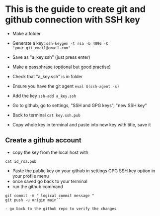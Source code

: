 # This is the guide to create git and github connection with SSH key

- Make a folder

- Generate a key: `ssh-keygen -t rsa -b 4096 -C "your_git_email@email.com"`

- Save as "a_key.ssh" (just press enter)

- Make a passphrase (optional but good practise)

- Check that "a_key.ssh" is in folder

- Ensure you have the git agent `eval $(ssh-agent -s)`

- Add the key `ssh-add a_key.ssh`

- Go to github, go to settings, "SSH and GPG keys", "new SSH key"

- Back to terminal `cat key.ssh.pub`

- Copy whole key in terminal and paste into new key with title, save it

## Create a github account

- copy the key from the local host with 

`cat id_rsa.pub`

- Paste the public key on your github in settings GPG SSH key option in your profile menu
- once saved go back to your terminal
- run the github command

```git add .
git commit -m " logical commit message "
git push -u origin main```

- go back to the github repo to verify the changes

